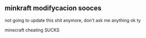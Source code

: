## minkraft modifycacion sooces

not going to update this shit anymore, don't ask me anything ok ty

minecraft cheating SUCKS



